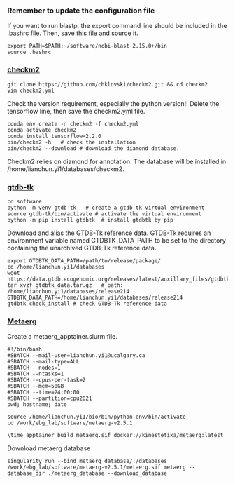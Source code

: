 ### Remember to update the configuration file 
If you want to run blastp, the export command line should be included in the .bashrc file. Then, save this file and source it.

    export PATH=$PATH:~/software/ncbi-blast-2.15.0+/bin
    source .bashrc
    
### [checkm2](https://github.com/chklovski/CheckM2)


    git clone https://github.com/chklovski/checkm2.git && cd checkm2
    vim checkm2.yml
Check the version requirement, especially the python version!! 
Delete the tensorflow line, then save the checkm2.yml file.

    conda env create -n checkm2 -f checkm2.yml
    conda activate checkm2
    conda install tensorflow=2.2.0    
    bin/checkm2 -h   # check the installation
    bin/checkm2 --download # download the diamond database.  

Checkm2 relies on diamond for annotation.
The database will be installed in /home/lianchun.yi1/databases/checkm2.

### [gtdb-tk](https://ecogenomics.github.io/GTDBTk/installing/bioconda.html#step-1-install-conda-if-not-already-done)

    cd software
    python -m venv gtdb-tk   # create a gtdb-tk virtual environment
    source gtdb-tk/bin/activate # activate the virtual environment
    python -m pip install gtdbtk  # install gtdbtk by pip
Download and alias the GTDB-Tk reference data. 
GTDB-Tk requires an environment variable named GTDBTK_DATA_PATH to be set to the directory
containing the unarchived GTDB-Tk reference data.

    export GTDBTK_DATA_PATH=/path/to/release/package/
    cd /home/lianchun.yi1/databases
    wget https://data.gtdb.ecogenomic.org/releases/latest/auxillary_files/gtdbtk_data.tar.gz
    tar xvzf gtdbtk_data.tar.gz   # path: /home/lianchun.yi1/databases/release214
    GTDBTK_DATA_PATH=/home/lianchun.yi1/databases/release214
    gtdbtk check_install # check GTDB-Tk reference data

### [Metaerg](https://github.com/kinestetika/MetaErg/tree/master)
Create a metaerg_apptainer.slurm file.

    #!/bin/bash
    #SBATCH --mail-user=lianchun.yi1@ucalgary.ca
    #SBATCH --mail-type=ALL
    #SBATCH --nodes=1
    #SBATCH --ntasks=1
    #SBATCH --cpus-per-task=2
    #SBATCH --mem=50GB
    #SBATCH --time=24:00:00
    #SBATCH --partition=cpu2021
    pwd; hostname; date

    source /home/lianchun.yi1/bio/bin/python-env/bin/activate
    cd /work/ebg_lab/software/metaerg-v2.5.1
    
    \time apptainer build metaerg.sif docker://kinestetika/metaerg:latest

Download metaerg database

    singularity run --bind metaerg_database/:/databases /work/ebg_lab/software/metaerg-v2.5.1/metaerg.sif metaerg --database_dir ./metaerg_database --download_database

